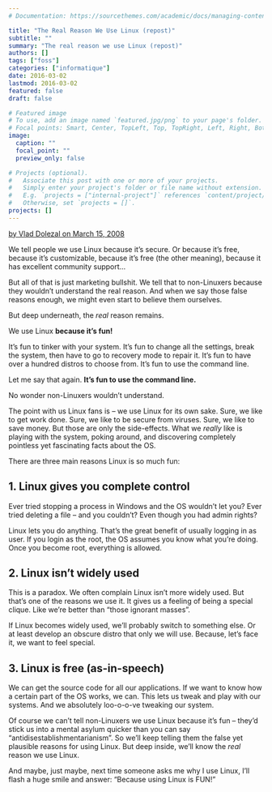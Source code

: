 ```yaml
---
# Documentation: https://sourcethemes.com/academic/docs/managing-content/

title: "The Real Reason We Use Linux (repost)"
subtitle: ""
summary: "The real reason we use Linux (repost)"
authors: []
tags: ["foss"]
categories: ["informatique"]
date: 2016-03-02
lastmod: 2016-03-02
featured: false
draft: false

# Featured image
# To use, add an image named `featured.jpg/png` to your page's folder.
# Focal points: Smart, Center, TopLeft, Top, TopRight, Left, Right, BottomLeft, Bottom, BottomRight.
image:
  caption: ""
  focal_point: ""
  preview_only: false

# Projects (optional).
#   Associate this post with one or more of your projects.
#   Simply enter your project's folder or file name without extension.
#   E.g. `projects = ["internal-project"]` references `content/project/deep-learning/index.md`.
#   Otherwise, set `projects = []`.
projects: []
---
```


<p><a href="http://vladdolezal.com/blog/2008/the-real-reason-we-use-linux/">by Vlad Dolezal on March 15, 2008</a></p>

<p>We tell people we use Linux because it’s secure. Or because it’s free, because it’s customizable, because it’s free (the other meaning), because it has excellent community support…</p>

<p>But all of that is just marketing bullshit. We tell that to non-Linuxers because they wouldn’t understand the real reason. And when we say those false reasons enough, we might even start to believe them ourselves.</p>

<p>But deep underneath, the <em>real</em> reason remains.</p>

<p>We use Linux <strong>because it’s fun!</strong></p>

<p>It’s fun to tinker with your system. It’s fun to change all the settings, break the system, then have to go to recovery mode to repair it. It’s fun to have over a hundred distros to choose from. It’s fun to use the command line.</p>

<p>Let me say that again. <strong>It’s fun to use the command line.</strong></p>

<p>No wonder non-Linuxers wouldn’t understand.</p>

<p>The point with us Linux fans is – we use Linux for its own sake. Sure, we like to get work done. Sure, we like to be secure from viruses. Sure, we like to save money. But those are only the side-effects. What we <em>really</em> like is playing with the system, poking around, and discovering completely pointless yet fascinating facts about the OS.</p>

<p>There are three main reasons Linux is so much fun:</p>

<h2>1. Linux gives you complete control</h2>

<p>Ever tried stopping a process in Windows and the OS wouldn’t let you? Ever tried deleting a file – and you couldn’t? Even though you had admin rights?</p>

<p>Linux lets you do anything. That’s the great benefit of usually logging in as user. If you login as the root, the OS assumes you know what you’re doing. Once you become root, everything is allowed.</p>

<h2>2. Linux isn’t widely used</h2>

<p>This is a paradox. We often complain Linux isn’t more widely used. But that’s one of the reasons we use it. It gives us a feeling of being a special clique. Like we’re better than “those ignorant masses”.</p>

<p>If Linux becomes widely used, we’ll probably switch to something else. Or at least develop an obscure distro that only we will use. Because, let’s face it, we want to feel special.</p>

<h2>3. Linux is free (as-in-speech)</h2>

<p>We can get the source code for all our applications. If we want to know how a certain part of the OS works, we can. This lets us tweak and play with our systems. And we absolutely loo-o-o-ve tweaking our system.</p>

<p>Of course we can’t tell non-Linuxers we use Linux because it’s fun – they’d stick us into a mental asylum quicker than you can say “antidisestablishmentarianism”. So we’ll keep telling them the false yet plausible reasons for using Linux. But deep inside, we’ll know the <em>real</em> reason we use Linux.</p>

<p>And maybe, just maybe, next time someone asks me why I use Linux, I’ll flash a huge smile and answer: “Because using Linux is FUN!”</p>
